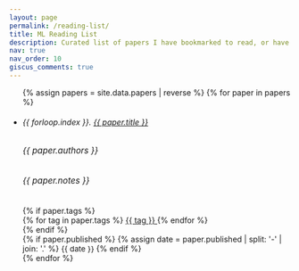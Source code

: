 ```yaml
---
layout: page
permalink: /reading-list/
title: ML Reading List
description: Curated list of papers I have bookmarked to read, or have read
nav: true
nav_order: 10
giscus_comments: true
---
```


<div class="mb-3">
  <span id="filter-badge" class="badge" style="display:none;"></span>
</div>

<ul class="card-text font-weight-light list-group list-group-flush" id="papers-list">
  {% assign papers = site.data.papers | reverse %}
  {% for paper in papers %}
    <li class="list-group-item" data-tags="{{ paper.tags | join: ' ' }}">
      <div class="row">
        <div class="col">
          <h6 class="title font-weight-bold ml-1 ml-md-4">
            {{ forloop.index }}. <a href="{{ paper.url }}">{{ paper.title }}</a>
          </h6>
          <h6 class="ml-1 ml-md-4" style="font-size: 0.95rem">
            {{ paper.authors }}
          </h6>
          <h6 class="ml-1 ml-md-4" style="font-size: 0.95rem; font-style: italic">
            {{ paper.notes }}
          </h6>
          {% if paper.tags %}
            <div class="ml-1 ml-md-4">
              {% for tag in paper.tags %}
                <!--
                  Convert 'Deep Learning' -> 'deep-learning' for the hash,
                  but display the link text as the original 'Deep Learning'.
                -->
                <a href="#{{ tag | downcase | replace: ' ', '-' }}"
                   class="badge"
                   style="background-color:{{ site.data.tag_colors[tag] }}">
                  {{ tag }}
                </a>
              {% endfor %}
            </div>
          {% endif %}
        </div>
        <div class="col-auto text-right">
          {% if paper.published %}
            {% assign date = paper.published | split: '-' | join: '.' %}
            <span class="text-muted" style="font-size: 0.85rem;">
              {{ date }}
            </span>
          {% endif %}
        </div>
      </div>
    </li>
  {% endfor %}
</ul>

<script>
(function() {
  // 1. Build a color map from normalized tag -> color
  //    Also build a text lookup from normalized tag -> original text
  var tagColors = {};
  var tagLookup = {};

  {% for tagName in site.data.tag_colors %}
    (function() {
      var originalText = "{{ tagName[0] }}"; // e.g. "Deep Learning"
      var normalizedTag = originalText.toLowerCase().replace(/\s+/g, '-'); // e.g. "deep-learning"
      var colorValue = "{{ tagName[1] }}";

      // fill in the dictionaries
      tagColors[normalizedTag] = colorValue;
      tagLookup[normalizedTag] = originalText;
    })();
  {% endfor %}

  // Helper: fallback color
  function getTagColor(normalizedTag) {
    return tagColors[normalizedTag] || '#ccc';
  }

  // 2. DOM references
  var filterBadge = document.getElementById('filter-badge');
  var papersListItems = document.querySelectorAll('#papers-list li');

  // 3. Show/hide the filter badge with a clickable ×
  function updateFilterBadge(normalizedTag) {
    if (normalizedTag) {
      // Look up the original text for display
      var originalText = tagLookup[normalizedTag] || normalizedTag;

      filterBadge.style.display = '';
      filterBadge.style.backgroundColor = getTagColor(normalizedTag);
      // If you want consistent text color (like white) for all badges, do: filterBadge.style.color = '#fff';
      // Then ensure the cross inherits that.
      filterBadge.innerHTML = originalText
        + ' <span id="cancel-filter" style="cursor:pointer; margin-left:6px; color:inherit;">&times;</span>';
    } else {
      filterBadge.style.display = 'none';
      filterBadge.innerHTML = '';
    }
  }

  // 4. Filter items by the normalized tag
  function filterByTag(normalizedTag) {
    updateFilterBadge(normalizedTag);

    // Show items whose 'data-tags' includes the original text.
    // But note your <li> has data-tags like "Deep Learning" (untransformed).
    // We'll check if the lowercased/ hyphenated version is present.
    papersListItems.forEach(function(item) {
      var rawTags = item.getAttribute('data-tags') || "";
      var rawTagsLower = rawTags.toLowerCase();
      var rawTagsHyphenated = rawTagsLower.replace(/\s+/g, '-'); 
      // Quick approach: just see if normalizedTag is in rawTagsHyphenated
      // This means "Deep Learning" -> "deep-learning" is matched.
      var show = !normalizedTag || rawTagsHyphenated.includes(normalizedTag);
      item.style.display = show ? '' : 'none';
    });
  }

  // 5. Handle changes to the hash
  window.addEventListener('hashchange', function() {
    var hashVal = window.location.hash.replace('#','').toLowerCase();
    filterByTag(hashVal);
  });

  // 6. Filter on page load if a hash is present
  var initialTag = window.location.hash.replace('#','').toLowerCase();
  filterByTag(initialTag);

  // 7. Clicking the cross resets the filter
  filterBadge.addEventListener('click', function(e) {
    if (e.target.id === 'cancel-filter') {
      window.location.hash = ''; // triggers hashchange
    }
  });
})();
</script>



<!-- This list is continously updated as I bookmark more papers to read. It's also a
good reflection of my current research interests.

There's a good chance that if I like the paper, I will write a summary about it.

1. [A Spectral Condition for Feature Learning](https://arxiv.org/abs/2310.17813)
1. [Trainability and Accuracy of Neural Networks: An Interacting Particle System Approach](https://arxiv.org/abs/1805.00915)
1. [Disentangling feature and lazy training in deep neural networks](https://arxiv.org/abs/1906.08034)
1. [Meta-Principled Family of Hyperparameter Scaling Strategies](https://arxiv.org/abs/2210.04909)
1. [On Lazy Training in Differentiable Programming](https://arxiv.org/abs/1812.07956)
1. [Limitations of the NTK for Understanding Generalization in Deep Learning](https://arxiv.org/abs/2206.10012)
1. [Spectral Normalization for Generative Adversarial Networks](https://arxiv.org/abs/1802.05957)
1. [On the distance between two neural networks and the stability of learning](https://arxiv.org/abs/2002.03432)
1. [Feature Learning in Infinite-Width Neural Networks](https://arxiv.org/abs/2011.14522)
1. [Layer rotation: a surprisingly powerful indicator of generalization in deep networks?](https://arxiv.org/abs/1806.01603)
1. [Learning by Turning: Neural Architecture Aware Optimisation](https://arxiv.org/abs/2102.07227)
1. [Adafactor: Adaptive Learning Rates with Sublinear Memory Cost](https://arxiv.org/abs/1804.04235)
1. [Fast Inference from Transformers via Speculative Decoding](https://arxiv.org/abs/2211.17192)
1. [Math-Shepherd: Verify and Reinforce LLMs Step-by-step without Human Annotations](https://arxiv.org/abs/2312.08935)
1. [Scaling Data-Constrained Language Models](https://arxiv.org/abs/2305.16264)
1. [Language Models are Super Mario: Absorbing Abilities from Homologous Models as a Free Lunch](https://arxiv.org/abs/2311.03099)
1. [TIES-Merging: Resolving Interference When Merging Models](https://arxiv.org/abs/2306.01708)
1. [Editing Models with Task Arithmetic](https://arxiv.org/abs/2212.04089)
1. [Medusa: Simple LLM Inference Acceleration Framework with Multiple Decoding Heads](https://arxiv.org/abs/2401.10774)
1. [AttentionXML: Label Tree-based Attention-Aware Deep Model for High-Performance Extreme Multi-Label Text Classification](https://arxiv.org/abs/1811.01727)
1. [Fast Inference from Transformers via Speculative Decoding](https://arxiv.org/abs/2211.17192)
1. [Jasper and Stella: distillation of SOTA embedding models](https://arxiv.org/abs/2412.19048)
1. [DeepSeekMath: Pushing the Limits of Mathematical Reasoning in Open Language Models](https://arxiv.org/abs/2402.03300)
1. [YaRN: Efficient Context Window Extension of Large Language Models](https://arxiv.org/abs/2309.00071)
1. [Zero Bubble Pipeline Parallelism](https://arxiv.org/abs/2401.10241)
1. [How Does Critical Batch Size Scale in Pre-training?](https://arxiv.org/abs/2410.21676)
1. [Better & Faster Large Language Models via Multi-token Prediction](https://arxiv.org/abs/2404.19737)
1. [Pointer Networks](https://arxiv.org/abs/1506.03134)
1. [Is DPO Superior to PPO for LLM Alignment? A Comprehensive Study](https://arxiv.org/abs/2404.10719)
1. [Recursive Introspection: Teaching Language Model Agents How to Self-Improve](https://arxiv.org/abs/2407.18219)
1. [WARM: On the Benefits of Weight Averaged Reward Models](https://arxiv.org/abs/2401.12187)
1. [Dual Operating Modes of In-Context Learning](https://arxiv.org/abs/2402.18819)
1. [Combining Induction and Transduction for Abstract Reasoning](https://arxiv.org/abs/2411.02272)
1. [Phi-4 Technical Report](https://arxiv.org/abs/2412.08905)
1. [The Impact of Positional Encoding on Length Generalization in Transformers](https://arxiv.org/abs/2305.19466)
1. [RLEF: Grounding Code LLMs in Execution Feedback with Reinforcement Learning](https://arxiv.org/abs/2410.02089)
1. [Efficiently Learning at Test-Time: Active Fine-Tuning of LLMs](https://arxiv.org/abs/2410.08020)
1. [HoPE: A Novel Positional Encoding Without Long-Term Decay for Enhanced Context Awareness and Extrapolation](https://arxiv.org/abs/2410.21216v1)
1. [Stream of Search (SoS): Learning to Search in Language](https://arxiv.org/abs/2404.03683)
1. [Quadratic models for understanding catapult dynamics of neural networks](https://arxiv.org/abs/2205.11787)
1. [Catapults in SGD: spikes in the training loss and their impact on generalization through feature learning](https://arxiv.org/abs/2306.04815)
1. [$μ$LO: Compute-Efficient Meta-Generalization of Learned Optimizers](https://arxiv.org/abs/2406.00153)
1. [VeLO: Training Versatile Learned Optimizers by Scaling Up](https://arxiv.org/abs/2211.09760)
1. [Probing the Decision Boundaries of In-context Learning in Large Language Models](https://arxiv.org/abs/2406.11233)
1. [Deep Policy Gradient Methods Without Batch Updates, Target Networks, or Replay Buffers](https://arxiv.org/abs/2411.15370)
1. [VerMCTS: Synthesizing Multi-Step Programs using a Verifier, a Large Language Model, and Tree Search](https://arxiv.org/abs/2402.08147)
1. [xLSTM: Extended Long Short-Term Memory](https://arxiv.org/abs/2405.04517)
1. [Memory-Efficient LLM Training with Online Subspace Descent](https://arxiv.org/abs/2408.12857)
1. [Efficient Model-Free Exploration in Low-Rank MDPs](https://arxiv.org/abs/2307.03997)
1. [On the Computational Landscape of Replicable Learning](https://arxiv.org/abs/2405.15599)
1. [TabRepo: A Large Scale Repository of Tabular Model Evaluations and its AutoML Applications](https://arxiv.org/abs/2311.02971)
1. [TabPFN: A Transformer That Solves Small Tabular Classification Problems in a Second](https://arxiv.org/abs/2207.01848)
1. [Reinforcement Learning: An Overview](https://arxiv.org/abs/2412.05265)
1. [Decomposing and Interpreting Image Representations via Text in ViTs Beyond CLIP](https://arxiv.org/abs/2406.01583)
1. [Tensor Programs V: Tuning Large Neural Networks via Zero-Shot Hyperparameter Transfer](https://arxiv.org/abs/2203.03466)
1. [Searching for Efficient Linear Layers over a Continuous Space of Structured Matrices](https://arxiv.org/abs/2410.02117)
1. [Compute Better Spent: Replacing Dense Layers with Structured Matrices](https://arxiv.org/abs/2406.06248)
1. [CoLA: Exploiting Compositional Structure for Automatic and Efficient Numerical Linear Algebra](https://arxiv.org/abs/2309.03060)
1. [Theoretical Foundations of Conformal Prediction](https://arxiv.org/abs/2411.11824)
1. [AvaTaR: Optimizing LLM Agents for Tool Usage via Contrastive Reasoning](https://arxiv.org/abs/2406.11200)
1. [Mechanism of feature learning in convolutional neural networks](https://arxiv.org/abs/2309.00570)
1. [Average gradient outer product as a mechanism for deep neural collapse](https://arxiv.org/abs/2402.13728)
1. [Regularization Matters: Generalization and Optimization of Neural Nets v.s. their Induced Kernel](https://arxiv.org/abs/1810.05369)
1. [Fit without fear: remarkable mathematical phenomena of deep learning through the prism of interpolation](https://arxiv.org/abs/2105.14368)
1. [The duality structure gradient descent algorithm: analysis and applications to neural networks](https://arxiv.org/abs/1708.00523)
1. [A Spectral Condition for Feature Learning](https://arxiv.org/abs/2310.17813)
1. [Modular Duality in Deep Learning](https://arxiv.org/abs/2410.21265)
1. [Old Optimizer, New Norm: An Anthology](https://arxiv.org/abs/2409.20325)
1. [Modular Duality in Deep Learning](https://arxiv.org/abs/2410.21265)
1. [Identifying and attacking the saddle point problem in high-dimensional non-convex optimization](https://arxiv.org/abs/1406.2572)
1. [Investigating the Limitations of Transformers with Simple Arithmetic Tasks](https://arxiv.org/abs/2102.13019)
1. [Scaling Relationship on Learning Mathematical Reasoning with Large Language Models](https://arxiv.org/abs/2308.01825)
1. [Evaluating Language Models for Mathematics through Interactions](https://arxiv.org/abs/2306.01694)
1. [Goat: Fine-tuned LLaMA Outperforms GPT-4 on Arithmetic Tasks](https://arxiv.org/abs/2305.14201)
1. [Continual Pre-Training of Large Language Models: How to (re)warm your model?](https://arxiv.org/abs/2308.04014)
1. [Functional Data Analysis: An Introduction and Recent Developments](https://arxiv.org/abs/2312.05523)
1. [On Calibration of Modern Neural Networks](https://arxiv.org/abs/1706.04599)
1. [How Transformers Solve Propositional Logic Problems: A Mechanistic Analysis](https://arxiv.org/abs/2411.04105)
1. [LoRA vs Full Fine-tuning: An Illusion of Equivalence](https://arxiv.org/abs/2410.21228v1)
1. [An Empirical Model of Large-Batch Training](https://arxiv.org/abs/1812.06162)
1. [The Description Length of Deep Learning Models](https://arxiv.org/abs/1802.07044)
1. [ADOPT: Modified Adam Can Converge with Any $β_2$ with the Optimal Rate](https://arxiv.org/abs/2411.02853)
1. [Denoising Diffusion Probabilistic Models in Six Simple Steps](https://arxiv.org/abs/2402.04384)
1. [Understanding Optimization in Deep Learning with Central Flows](https://arxiv.org/abs/2410.24206)
1. [Modular Duality in Deep Learning](https://arxiv.org/abs/2410.21265)
1. [DeepSeek-Prover: Advancing Theorem Proving in LLMs through Large-Scale Synthetic Data](https://arxiv.org/abs/2405.14333)
1. [Unveiling the Hidden Structure of Self-Attention via Kernel Principal Component Analysis](https://arxiv.org/abs/2406.13762)
1. [Understanding Warmup-Stable-Decay Learning Rates: A River Valley Loss Landscape Perspective](https://arxiv.org/abs/2410.05192)
1. [Impacts of Continued Legal Pre-Training and IFT on LLMs' Latent Representations of Human-Defined Legal Concepts](https://arxiv.org/abs/2410.12001v1)
1. [A First Course in Monte Carlo Methods](https://arxiv.org/abs/2405.16359)
1. [Mixture of Parrots: Experts improve memorization more than reasoning](https://arxiv.org/abs/2410.19034)
1. [The Ultimate Guide to Fine-Tuning LLMs from Basics to Breakthroughs: An Exhaustive Review of Technologies, Research, Best Practices, Applied Research Challenges and Opportunities](https://arxiv.org/abs/2408.13296v1)
1. [Agentic Information Retrieval](https://arxiv.org/abs/2410.09713)
1. [nGPT: Normalized Transformer with Representation Learning on the Hypersphere](https://arxiv.org/abs/2410.01131)
1. [Why Do We Need Weight Decay in Modern Deep Learning?](https://arxiv.org/abs/2310.04415)
1. [GLU Variants Improve Transformer](https://arxiv.org/abs/2002.05202)
1. [Sigmoid-Weighted Linear Units for Neural Network Function Approximation in Reinforcement Learning](https://arxiv.org/abs/1702.03118)
1. [Rewarding Progress: Scaling Automated Process Verifiers for LLM Reasoning](https://arxiv.org/abs/2410.08146)
1. [Representation Alignment for Generation: Training Diffusion Transformers Is Easier Than You Think](https://arxiv.org/abs/2410.06940)
1. [Generative Verifiers: Reward Modeling as Next-Token Prediction](https://arxiv.org/abs/2408.15240)
1. [Back to Basics: Revisiting REINFORCE Style Optimization for Learning from Human Feedback in LLMs](https://arxiv.org/abs/2402.14740)
1. [Round and Round We Go! What makes Rotary Positional Encodings useful?](https://arxiv.org/abs/2410.06205)
1. [Large Language Models as Markov Chains](https://arxiv.org/abs/2410.02724)
1. [Searching for Best Practices in Retrieval-Augmented Generation](https://arxiv.org/abs/2407.01219)
1. [Why do Random Forests Work? Understanding Tree Ensembles as Self-Regularizing Adaptive Smoothers](https://arxiv.org/abs/2402.01502)
1. [Reinforced Self-Training (ReST) for Language Modeling](https://arxiv.org/abs/2308.08998)
1. [eGAD! double descent is explained by Generalized Aliasing Decomposition](https://arxiv.org/abs/2408.08294)
1. [A U-turn on Double Descent: Rethinking Parameter Counting in Statistical Learning](https://arxiv.org/abs/2310.18988)
1. [Classical Statistical (In-Sample) Intuitions Don't Generalize Well: A Note on Bias-Variance Tradeoffs, Overfitting and Moving from Fixed to Random Designs](https://arxiv.org/abs/2409.18842)
1. [Contextual Document Embeddings](https://arxiv.org/abs/2410.02525)
1. [Were RNNs All We Needed?](https://arxiv.org/abs/2410.01201)
1. [Instruction Following without Instruction Tuning](https://arxiv.org/abs/2409.14254)
1. [Easy-to-Hard Generalization: Scalable Alignment Beyond Human Supervision](https://arxiv.org/abs/2403.09472)
1. [From Decoding to Meta-Generation: Inference-time Algorithms for Large Language Models](https://arxiv.org/abs/2406.16838)
1. [Chain of Thought Empowers Transformers to Solve Inherently Serial Problems](https://arxiv.org/abs/2402.12875)
1. [Decoupled Weight Decay Regularization](https://arxiv.org/abs/1711.05101)
1. [Scaling LLM Test-Time Compute Optimally can be More Effective than Scaling Model Parameters](https://arxiv.org/abs/2408.03314)
1. [Hardware Acceleration of LLMs: A comprehensive survey and comparison](https://arxiv.org/abs/2409.03384)
1. [Diffusion Models Learn Low-Dimensional Distributions via Subspace Clustering](https://arxiv.org/abs/2409.02426)
1. [White-Box Transformers via Sparse Rate Reduction: Compression Is All There Is?](https://arxiv.org/abs/2311.13110)
1. [Just Say the Name: Online Continual Learning with Category Names Only via Data Generation](https://arxiv.org/abs/2403.10853)
1. [Magicoder: Empowering Code Generation with OSS-Instruct](https://arxiv.org/abs/2312.02120)
1. [Code Llama: Open Foundation Models for Code](https://arxiv.org/abs/2308.12950)
1. [#InsTag: Instruction Tagging for Analyzing Supervised Fine-tuning of Large Language Models](https://arxiv.org/abs/2308.07074)
1. [Equivariant neural networks and piecewise linear representation theory](https://arxiv.org/abs/2408.00949)
1. [Does your data spark joy? Performance gains from domain upsampling at the end of training](https://arxiv.org/abs/2406.03476)
1. [Scaling LLM Test-Time Compute Optimally can be More Effective than Scaling Model Parameters](https://arxiv.org/abs/2408.03314)
1. [Reconciling modern machine learning practice and the bias-variance trade-off](https://arxiv.org/abs/1812.11118)
1. [Moment Matching for Multi-Source Domain Adaptation](https://arxiv.org/abs/1812.01754)
1. [Invariant Risk Minimization](https://arxiv.org/abs/1907.02893)
1. [How Much Reading Does Reading Comprehension Require? A Critical Investigation of Popular Benchmarks](https://arxiv.org/abs/1808.04926)
1. [Do ImageNet Classifiers Generalize to ImageNet?](https://arxiv.org/abs/1902.10811)
1. [The Effect of Natural Distribution Shift on Question Answering Models](https://arxiv.org/abs/2004.14444)
1. [Causal inference using invariant prediction: identification and confidence intervals](https://arxiv.org/abs/1501.01332)
1. [Neural Tangent Kernel: Convergence and Generalization in Neural Networks](https://arxiv.org/abs/1806.07572)
1. [Measuring the Intrinsic Dimension of Objective Landscapes](https://arxiv.org/abs/1804.08838)
1. [Revisiting Unreasonable Effectiveness of Data in Deep Learning Era](https://arxiv.org/abs/1707.02968)
1. [No Subclass Left Behind: Fine-Grained Robustness in Coarse-Grained Classification Problems](https://arxiv.org/abs/2011.12945)
1. [Domain-Adjusted Regression or: ERM May Already Learn Features Sufficient for Out-of-Distribution Generalization](https://arxiv.org/abs/2202.06856)
1. [In-Context Learning Learns Label Relationships but Is Not Conventional Learning](https://arxiv.org/abs/2307.12375v4)
1. [Is Model Collapse Inevitable? Breaking the Curse of Recursion by Accumulating Real and Synthetic Data](https://arxiv.org/abs/2404.01413)
1. [Language Models (Mostly) Know What They Know](https://arxiv.org/abs/2207.05221)
1. [A Tutorial on Bayesian Optimization](https://arxiv.org/abs/1807.02811)
1. [Last Layer Re-Training is Sufficient for Robustness to Spurious Correlations](https://arxiv.org/abs/2204.02937)
1. [GPTQ: Accurate Post-Training Quantization for Generative Pre-trained Transformers](https://arxiv.org/abs/2210.17323)
1. [The Geometry of Categorical and Hierarchical Concepts in Large Language Models](https://arxiv.org/abs/2406.01506)
1. [When Representations Align: Universality in Representation Learning Dynamics](https://arxiv.org/abs/2402.09142)
1. [Scaling Synthetic Data Creation with 1,000,000,000 Personas](https://arxiv.org/abs/2406.20094)
1. [A Theory of Interpretable Approximations](https://arxiv.org/abs/2406.10529)
1. [BPO: Staying Close to the Behavior LLM Creates Better Online LLM Alignment](https://arxiv.org/abs/2406.12168)
1. [A Tutorial on Thompson Sampling](https://arxiv.org/abs/1707.02038)
1. [Beyond the Black Box: A Statistical Model for LLM Reasoning and Inference](https://arxiv.org/abs/2402.03175)
1. [Transcendence: Generative Models Can Outperform The Experts That Train Them](https://arxiv.org/abs/2406.11741v1)
1. [Step-by-Step Diffusion: An Elementary Tutorial](https://arxiv.org/abs/2406.08929)
1. [Text Embeddings Reveal (Almost) As Much As Text](https://arxiv.org/abs/2310.06816)
1. [Language Modeling with Gated Convolutional Networks](https://arxiv.org/abs/1612.08083)
1. [Harmonics of Learning: Universal Fourier Features Emerge in Invariant Networks](https://arxiv.org/abs/2312.08550)
1. [Fishing for Magikarp: Automatically Detecting Under-trained Tokens in Large Language Models](https://arxiv.org/abs/2405.05417)
1. [Customizing Text-to-Image Models with a Single Image Pair](https://arxiv.org/abs/2405.01536)
1. [Self-Play Preference Optimization for Language Model Alignment](https://arxiv.org/abs/2405.00675)
1. [Who Validates the Validators? Aligning LLM-Assisted Evaluation of LLM Outputs with Human Preferences](https://arxiv.org/abs/2404.12272)
1. [U-Nets as Belief Propagation: Efficient Classification, Denoising, and Diffusion in Generative Hierarchical Models](https://arxiv.org/abs/2404.18444)
1. [On the Bottleneck of Graph Neural Networks and its Practical Implications](https://arxiv.org/abs/2006.05205)
1. [How Can We Know What Language Models Know?](https://arxiv.org/abs/1911.12543)
1. [Quantization and Training of Neural Networks for Efficient Integer-Arithmetic-Only Inference](https://arxiv.org/abs/1712.05877)
1. [Why do tree-based models still outperform deep learning on tabular data?](https://arxiv.org/abs/2207.08815)
1. [On the Complexity of Best Arm Identification in Multi-Armed Bandit Models](https://arxiv.org/abs/1407.4443)
1. [Random Utility Theory for Social Choice](https://arxiv.org/abs/1211.2476)
1. [Black-box Dataset Ownership Verification via Backdoor Watermarking](https://arxiv.org/abs/2209.06015)
1. [Decoupled Weight Decay Regularization](https://arxiv.org/abs/1711.05101)
1. [Efficient Training of Language Models to Fill in the Middle](https://arxiv.org/abs/2207.14255)
1. [From $r$ to $Q^*$: Your Language Model is Secretly a Q-Function](https://arxiv.org/abs/2404.12358)
1. [Large Language Models Can Self-Improve](https://arxiv.org/abs/2210.11610)
1. [How to Train Data-Efficient LLMs](https://arxiv.org/abs/2402.09668)
1. [Co-training Improves Prompt-based Learning for Large Language Models](https://arxiv.org/abs/2202.00828)
1. [How Far Can Camels Go? Exploring the State of Instruction Tuning on Open Resources](https://arxiv.org/abs/2306.04751)
1. [Learning Transformer Programs](https://arxiv.org/abs/2306.01128)
1. [Adafactor: Adaptive Learning Rates with Sublinear Memory Cost](https://arxiv.org/abs/1804.04235)
1. [Learning Overparameterized Neural Networks via Stochastic Gradient Descent on Structured Data](https://arxiv.org/abs/1808.01204)
1. [A Convergence Theory for Deep Learning via Over-Parameterization](https://arxiv.org/abs/1811.03962)
1. [Generalization Guarantees for Neural Networks via Harnessing the Low-rank Structure of the Jacobian](https://arxiv.org/abs/1906.05392)
1. [Intrinsic Dimensionality Explains the Effectiveness of Language Model Fine-Tuning](https://arxiv.org/abs/2012.13255)
1. [STaR: Bootstrapping Reasoning With Reasoning](https://arxiv.org/abs/2203.14465)
1. [Dynamic Memory Compression: Retrofitting LLMs for Accelerated Inference](https://arxiv.org/abs/2403.09636)
1. [Understanding and Mitigating the Label Noise in Pre-training on Downstream Tasks](https://arxiv.org/abs/2309.17002)
1. [The Barron Space and the Flow-induced Function Spaces for Neural Network Models](https://arxiv.org/abs/1906.08039)
1. [Deep Equilibrium Based Neural Operators for Steady-State PDEs](https://arxiv.org/abs/2312.00234)
1. [Parametric Complexity Bounds for Approximating PDEs with Neural Networks](https://arxiv.org/abs/2103.02138)
1. [Simple linear attention language models balance the recall-throughput tradeoff](https://arxiv.org/abs/2402.18668)
1. [Chain-of-Thought Reasoning Without Prompting](https://arxiv.org/abs/2402.10200)
1. [Dynamic Memory Compression: Retrofitting LLMs for Accelerated Inference](https://arxiv.org/abs/2403.09636)
1. [Evolutionary Optimization of Model Merging Recipes](https://arxiv.org/abs/2403.13187)
1. [An Invitation to Deep Reinforcement Learning](https://arxiv.org/abs/2312.08365)
1. [Deep Neural Networks Tend To Extrapolate Predictably](https://arxiv.org/abs/2310.00873)
1. [Scaling Rectified Flow Transformers for High-Resolution Image Synthesis](https://arxiv.org/abs/2403.03206)
1. [Is Cosine-Similarity of Embeddings Really About Similarity?](https://arxiv.org/abs/2403.05440)
1. [Language Modeling with Gated Convolutional Networks](https://arxiv.org/abs/1612.08083)
1. [GLU Variants Improve Transformer](https://arxiv.org/abs/2002.05202v1)
1. [On the Measure of Intelligence](https://arxiv.org/abs/1911.01547)
1. [Asymmetry in Low-Rank Adapters of Foundation Models](https://arxiv.org/abs/2402.16842)
1. [Scalable Diffusion Models with Transformers](https://arxiv.org/abs/2212.09748)
1. [In-Context Learning for Extreme Multi-Label Classification](https://arxiv.org/abs/2401.12178)
1. [Matryoshka Representation Learning](https://arxiv.org/abs/2205.13147)
1. [Outliers with Opposing Signals Have an Outsized Effect on Neural Network Optimization](https://arxiv.org/abs/2311.04163)
1. [Diffusion Models for Generative Artificial Intelligence: An Introduction for Applied Mathematicians](https://arxiv.org/abs/2312.14977)
1. [In-context Learning and Induction Heads](https://arxiv.org/abs/2209.11895)
1. [Characterizing Implicit Bias in Terms of Optimization Geometry](https://arxiv.org/abs/1802.08246)
1. [Scaling Instruction-Finetuned Language Models](https://arxiv.org/abs/2210.11416)
1. [Textbooks Are All You Need II: phi-1.5 technical report](https://arxiv.org/abs/2309.05463)
1. [Data Selection for Language Models via Importance Resampling](https://arxiv.org/abs/2302.03169)
1. [Direct Preference Optimization: Your Language Model is Secretly a Reward Model](https://arxiv.org/abs/2305.18290)
1. [Data Movement Is All You Need: A Case Study on Optimizing Transformers](https://arxiv.org/abs/2007.00072)
1. [Transformers are uninterpretable with myopic methods: a case study with bounded Dyck grammars](https://arxiv.org/abs/2312.01429)
1. [Accelerating LLM Inference with Staged Speculative Decoding](https://arxiv.org/abs/2308.04623)
1. [Accelerating Large Language Model Decoding with Speculative Sampling](https://arxiv.org/abs/2302.01318)
1. [Fast Inference from Transformers via Speculative Decoding](https://arxiv.org/abs/2211.17192)
1. [LLM.int8(): 8-bit Matrix Multiplication for Transformers at Scale](https://arxiv.org/abs/2208.07339)
1. [Masked Autoencoders Are Scalable Vision Learners](https://arxiv.org/abs/2111.06377)
1. [One Wide Feedforward is All You Need](https://arxiv.org/abs/2309.01826)
1. [A Mean Field View of the Landscape of Two-Layers Neural Networks](https://arxiv.org/abs/1804.06561)
1. [Sharpness-Aware Minimization for Efficiently Improving Generalization](https://arxiv.org/abs/2010.01412)
1. [Gradient Descent on Neural Networks Typically Occurs at the Edge of Stability](https://arxiv.org/abs/2103.00065)
1. [The large learning rate phase of deep learning: the catapult mechanism](https://arxiv.org/abs/2003.02218)
1. [Label Noise SGD Provably Prefers Flat Global Minimizers](https://arxiv.org/abs/2106.06530)
1. [Gradient Descent Maximizes the Margin of Homogeneous Neural Networks](https://arxiv.org/abs/1906.05890)
1. [Deep Double Descent: Where Bigger Models and More Data Hurt](https://arxiv.org/abs/1912.02292)
1. [The generalization error of random features regression: Precise asymptotics and double descent curve](https://arxiv.org/abs/1908.05355)
1. [Exploring Generalization in Deep Learning](https://arxiv.org/abs/1706.08947)
1. [Understanding deep learning requires rethinking generalization](https://arxiv.org/abs/1611.03530)
1. [On Exact Computation with an Infinitely Wide Neural Net](https://arxiv.org/abs/1904.11955)
1. [Neural Tangent Kernel: Convergence and Generalization in Neural Networks](https://arxiv.org/abs/1806.07572)
1. [Learning and Generalization in Overparameterized Neural Networks, Going Beyond Two Layers](https://arxiv.org/abs/1811.04918)
1. [The Lottery Ticket Hypothesis: Finding Sparse, Trainable Neural Networks](https://arxiv.org/abs/1803.03635)
1. [A Simple Framework for Contrastive Learning of Visual Representations](https://arxiv.org/abs/2002.05709)
1. [Big Transfer (BiT): General Visual Representation Learning](https://arxiv.org/abs/1912.11370)
1. [A Fourier Perspective on Model Robustness in Computer Vision](https://arxiv.org/abs/1906.08988)
1. [Certified Adversarial Robustness via Randomized Smoothing](https://arxiv.org/abs/1902.02918)
1. [An Image is Worth 16x16 Words: Transformers for Image Recognition at Scale](https://arxiv.org/abs/2010.11929)
1. [Vision Transformers are Robust Learners](https://arxiv.org/abs/2105.07581)
1. [On the Adversarial Robustness of Vision Transformers](https://arxiv.org/abs/2103.15670)
1. [Extracting Training Data from Large Language Models](https://arxiv.org/abs/2012.07805)
1. [Supervised Contrastive Learning](https://arxiv.org/abs/2004.11362)
1. [Efficiently Modeling Long Sequences with Structured State Spaces](https://arxiv.org/abs/2111.00396v3)1. [Mean Field Analysis of Deep Neural Networks](https://arxiv.org/abs/1903.04440) -->
